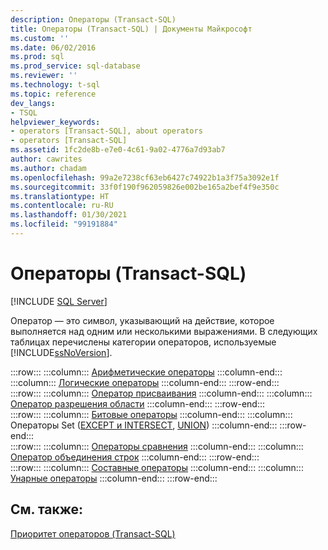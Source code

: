 ```yaml
---
description: Операторы (Transact-SQL)
title: Операторы (Transact-SQL) | Документы Майкрософт
ms.custom: ''
ms.date: 06/02/2016
ms.prod: sql
ms.prod_service: sql-database
ms.reviewer: ''
ms.technology: t-sql
ms.topic: reference
dev_langs:
- TSQL
helpviewer_keywords:
- operators [Transact-SQL], about operators
- operators [Transact-SQL]
ms.assetid: 1fc2de8b-e7e0-4c61-9a02-4776a7d93ab7
author: cawrites
ms.author: chadam
ms.openlocfilehash: 99a2e7238cf63eb6427c74922b1a3f75a3092e1f
ms.sourcegitcommit: 33f0f190f962059826e002be165a2bef4f9e350c
ms.translationtype: HT
ms.contentlocale: ru-RU
ms.lasthandoff: 01/30/2021
ms.locfileid: "99191884"
---
```

# <a name="operators-transact-sql"></a>Операторы (Transact-SQL)
[!INCLUDE [SQL Server](../../includes/applies-to-version/sqlserver.md)]

  Оператор — это символ, указывающий на действие, которое выполняется над одним или несколькими выражениями. В следующих таблицах перечислены категории операторов, используемые [!INCLUDE[ssNoVersion](../../includes/ssnoversion-md.md)].  
  
:::row:::
    :::column:::
        [Арифметические операторы](../../t-sql/language-elements/arithmetic-operators-transact-sql.md)
    :::column-end:::
    :::column:::
        [Логические операторы](../../t-sql/language-elements/logical-operators-transact-sql.md)
    :::column-end:::
:::row-end:::  
:::row:::
    :::column:::
        [Оператор присваивания](../../t-sql/language-elements/assignment-operator-transact-sql.md)
    :::column-end:::
    :::column:::
        [Оператор разрешения области](../../t-sql/language-elements/scope-resolution-operator-transact-sql.md)
    :::column-end:::
:::row-end:::  
:::row:::
    :::column:::
        [Битовые операторы](../../t-sql/language-elements/bitwise-operators-transact-sql.md)
    :::column-end:::
    :::column:::
        Операторы Set ([EXCEPT и INTERSECT](../../t-sql/language-elements/set-operators-except-and-intersect-transact-sql.md), [UNION](../../t-sql/language-elements/set-operators-union-transact-sql.md))
    :::column-end:::
:::row-end:::  
:::row:::
    :::column:::
        [Операторы сравнения](../../t-sql/language-elements/comparison-operators-transact-sql.md)
    :::column-end:::
    :::column:::
        [Оператор объединения строк](../../t-sql/language-elements/string-operators-transact-sql.md)
    :::column-end:::
:::row-end:::  
:::row:::
    :::column:::
        [Составные операторы](../../t-sql/language-elements/compound-operators-transact-sql.md)
    :::column-end:::
    :::column:::
        [Унарные операторы](../../t-sql/language-elements/unary-operators-positive.md)
    :::column-end:::
:::row-end:::
 
## <a name="see-also"></a>См. также:  
 [Приоритет операторов (Transact-SQL)](../../t-sql/language-elements/operator-precedence-transact-sql.md)  
  
  
